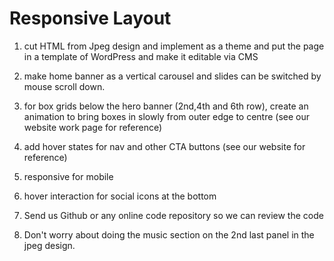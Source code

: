  
# Responsive Layout

1. cut HTML from Jpeg design and implement as a theme and put the page in a template of WordPress and make it editable via CMS
2. make home banner as a vertical carousel and slides can be switched by mouse scroll down. 
3. for box grids below the hero banner (2nd,4th and 6th row), create an animation to bring boxes in slowly from outer edge to centre (see our website work page for reference)
4. add hover states for nav and other CTA buttons (see our website for reference)
5. responsive for mobile
6. hover interaction for social icons at the bottom
7. Send us Github or any online code repository so we can review the code

7. Don't worry about doing the music section on the 2nd last panel in the jpeg design.
